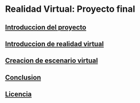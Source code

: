# Realidad Virtual: Proyecto final
## [Introduccion del proyecto](https://github.com/luradur094/Proyecto-Realidad-Virtual/blob/main/modulo1.md)
## [Introduccion de realidad virtual](https://github.com/luradur094/Proyecto-Realidad-Virtual/blob/main/modulo2.md)
## [Creacion de escenario virtual](https://github.com/luradur094/Proyecto-Realidad-Virtual/blob/main/modulo3.md)
## [Conclusion](https://github.com/luradur094/Proyecto-Realidad-Virtual/blob/main/modulo6.md)
## [Licencia](https://github.com/luradur094/Proyecto-Realidad-Virtual/blob/main/Imagen/licencia.png)